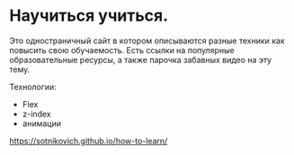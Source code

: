#  Научиться учиться.  #

Это одностраничный сайт в котором описываются разные техники как повысить свою обучаемость. Есть ссылки на популярные образовательные ресурсы, а также парочка забавных видео на эту тему.

Технологии:
* Flex
* z-index
* анимации

https://sotnikovich.github.io/how-to-learn/

